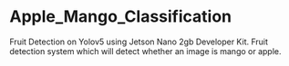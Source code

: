 # Apple_Mango_Classification
Fruit Detection on Yolov5 using Jetson Nano 2gb Developer Kit.
Fruit detection system which will detect whether an image is mango or apple.

